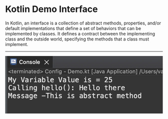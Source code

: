 # Kotlin Demo Interface

In Kotlin, an interface is a collection of abstract methods, properties, and/or default implementations that define a set of behaviors that can be implemented by classes. It defines a contract between the implementing class and the outside world, specifying the methods that a class must implement.
___

[![Vaibhav Mojidra - 1.jpeg](https://raw.githubusercontent.com/VaibhavMojidra/Kotlin---Demo-Interface/master/output/1.jpeg "Vaibhav Mojidra")](https://vaibhavmojidra.github.io/site/)